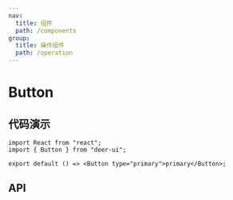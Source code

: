 ```yaml
---
nav:
  title: 组件
  path: /components
group:
  title: 操作组件
  path: /operation
---
```


# Button

## 代码演示

```tsx
import React from "react";
import { Button } from "deer-ui";

export default () => <Button type="primary">primary</Button>;
```

## API
